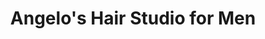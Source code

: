 ---
title: "Angelo's Hair Studio for Men"
url: /scottsdale/angelos-hair-studio-for-men/
shop: hairdresser
---